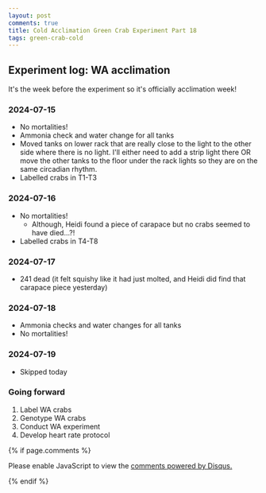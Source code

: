 ```yaml
---
layout: post
comments: true
title: Cold Acclimation Green Crab Experiment Part 18
tags: green-crab-cold
---
```


## Experiment log: WA acclimation

It's the week before the experiment so it's officially acclimation week!

### 2024-07-15

- No mortalities!
- Ammonia check and water change for all tanks
- Moved tanks on lower rack that are really close to the light to the other side where there is no light. I'll either need to add a strip light there OR move the other tanks to the floor under the rack lights so they are on the same circadian rhythm.
- Labelled crabs in T1-T3

### 2024-07-16

- No mortalities!
  - Although, Heidi found a piece of carapace but no crabs seemed to have died...?!
- Labelled crabs in T4-T8

### 2024-07-17

- 241 dead (it felt squishy like it had just molted, and Heidi did find that carapace piece yesterday)

### 2024-07-18

- Ammonia checks and water changes for all tanks
- No mortalities!

### 2024-07-19

- Skipped today

### Going forward

1. Label WA crabs
2. Genotype WA crabs
3. Conduct WA experiment
4. Develop heart rate protocol

{% if page.comments %}

<div id="disqus_thread"></div>
<script>

/**
*  RECOMMENDED CONFIGURATION VARIABLES: EDIT AND UNCOMMENT THE SECTION BELOW TO INSERT DYNAMIC VALUES FROM YOUR PLATFORM OR CMS.
*  LEARN WHY DEFINING THESE VARIABLES IS IMPORTANT: https://disqus.com/admin/universalcode/#configuration-variables*/
/*
var disqus_config = function () {
this.page.url = PAGE_URL;  // Replace PAGE_URL with your page's canonical URL variable
this.page.identifier = PAGE_IDENTIFIER; // Replace PAGE_IDENTIFIER with your page's unique identifier variable
};
*/
(function() { // DON'T EDIT BELOW THIS LINE
var d = document, s = d.createElement('script');
s.src = 'https://the-responsible-grad-student.disqus.com/embed.js';
s.setAttribute('data-timestamp', +new Date());
(d.head || d.body).appendChild(s);
})();
</script>
<noscript>Please enable JavaScript to view the <a href="https://disqus.com/?ref_noscript">comments powered by Disqus.</a></noscript>

{% endif %}

<script id="dsq-count-scr" src="//the-responsible-grad-student.disqus.com/count.js" async></script>
